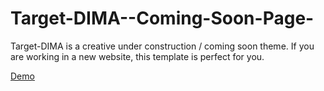 Target-DIMA--Coming-Soon-Page-
==============================

Target-DIMA is a creative under construction / coming soon theme. If you are working in a new website, this template is perfect for you.

[Demo](http://localhost/preview/?theme=target)
